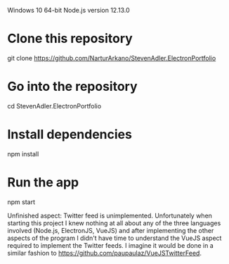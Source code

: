 Windows 10 64-bit
Node.js version 12.13.0

# Clone this repository
git clone https://github.com/NarturArkano/StevenAdler.ElectronPortfolio
# Go into the repository
cd StevenAdler.ElectronPortfolio
# Install dependencies
npm install
# Run the app
npm start

Unfinished aspect:
Twitter feed is unimplemented.  Unfortunately when starting this project I knew nothing at all about any of the three languages involved (Node.js, ElectronJS, VueJS) and after implementing the other aspects of the program I didn't have time to understand the VueJS aspect required to implement the Twitter feeds. I imagine it would be done in a similar fashion to https://github.com/paupaulaz/VueJSTwitterFeed.
